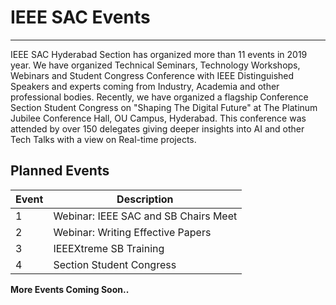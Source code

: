 # IEEE SAC Events
---

IEEE SAC Hyderabad Section has organized more than 11 events in 2019 year. We have organized Technical Seminars, Technology Workshops, Webinars and Student Congress Conference with IEEE Distinguished Speakers and experts coming from Industry, Academia and other professional bodies. Recently, we have organized a flagship Conference Section Student Congress on "Shaping The Digital Future" at The Platinum Jubilee Conference Hall, OU Campus, Hyderabad. This conference was attended by over 150 delegates giving deeper insights into AI and other Tech Talks with a view on Real-time projects.

## Planned Events

| Event | Description                          |
| ----- | ------------------------------------ |
| 1     | Webinar: IEEE SAC and SB Chairs Meet |
| 2     | Webinar: Writing Effective Papers    |
| 3     | IEEEXtreme SB Training               |
| 4     | Section Student Congress             |

**More Events Coming Soon..**